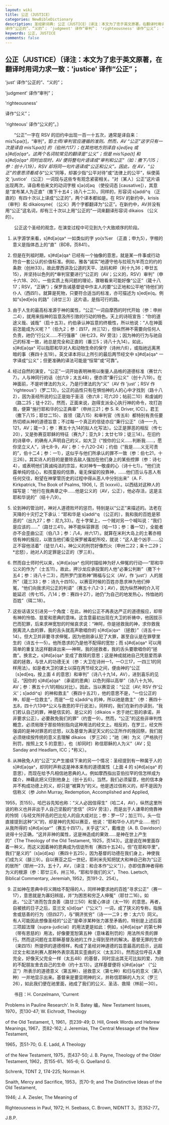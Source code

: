 ```yaml
---
layout: wiki
title: 公正（JUSTICE）
categories: NewBibleDictionary
description: 圣经新词典: 公正（JUSTICE）〔译注：本文为了忠于英文原著，在翻译时用词力求一致：'justice' 译作“公正”； 'just'
译作“公正的”、“义的”； 'judgment' 译作“审判”； 'righteousness' 译作“公义”； 'righteous' 译作“公义的”
keywords: 公正, JUSTICE
comments: false
---
```


## 公正（JUSTICE）〔译注：本文为了忠于英文原著，在翻译时用词力求一致：'justice' 译作“公正”；

'just' 译作“公正的”、“义的”；

'judgment' 译作“审判”；

'righteousness'

译作“公义”；

'righteous' 译作“公义的”。〕

　　“公正”一字在 RSV 的旧约中出现一百一十五次，通常是译自来：mis%pa{t]，“审判”，即*士师/审判官应遵循的准则。然而，AV “公正”这字只有一次是译自 mis%pa{t] 的（伯卅六17）；在其他地方则译自 s]ed[eq 或 s]#d[a{qa^。这两个名词较常见的翻译是“公义”；但是 mis%pa{t] 和 s]#d[a{qa^ 同时出现时，AV 便将整句片语译成“审判和公正”（如：撒下八15；参：创十八19），RSV 却将同一句片语译成“公正和公义”。因此，在 AV，“公正”的意思须看成与*“公义”同等，却甚少指“公平对待”或“法律上的公平”，纵使英文 'justice' （公正）一词现与这些专有观念紧密相关。“对〔某人〕公正”这片语出现两次，译自希伯来文的动词字根 s]a{d[aq （使役词态 [causative]），其意是“宣布某人为正直”（撒下十五4；诗八十二3）。同样的，形容词 s]addi^q （正直的）有四十次以上译成“公正的”，两个译本都如是。在 RSV 的新约中，krisis （审判）和 dikaiosyne{ （公义）两个字都翻译为“公正”。在新约中，AV并没有用“公正”这名词，却有三十次以上用“公正的”一词来翻译形容词 dikaios （公义的）。

　　公正这个圣经的观念，在演变过程中可见到九个大致顺序的阶段。

1. 从字源学来看，s]#d[a{qa^ 一如类似的字 yo{s%er （正直；申九5），字根的意义是指体态上的“直”（BDB，页841）。

2. 但是在列祖时期，s]#d[a{qa^ 已经有一个抽像的意思，就是某一件事或行动符合一套公认的价值标准。例如，雅各“诚实”地遵守他与拉班为羊而立的约的条款（创卅33）。故此摩西讲及公道的天平、法码和秤（利十九36；申廿五15），并坚持以色列的*审判官要进行“公正的（AV；公义的，RSV）审判”（申十六18、20）。一些实质上有问题的理论，骤眼看来可能好像“公正”（箴十八17；RSV，“正确”）；保罗告诫基督徒中作主人的要“公正地和公平地”待他们的仆人（西四1）。就算是死物，只要符合适当的标准，亦可描述为 s]ed[e{q。例如“s]ed[e{q 的路”（诗廿三3）这片语，是指可行的路。

3. 由于人生的最高标准源于神的属性，“公正”一词自摩西的时代开始（参：申卅二4），就用来指神的旨意及所引致的行动的特色。天上的诗班宣告：“你的道途义哉、诚哉”（启十五3）。约伯承认神旨意的终极性，所以他说：“人在神面前怎能成为义呢？”（伯九2；参：四17，卅三12），但纵然神不需要向任何人负责，祂仍“行公义……不行强暴”（卅七23，RV 旁注）；因为神的行为与祂自己的标准一致，祂总是完全和正直的（番三5；诗八十九14）。如此，s]#d[a{qa^ 可以指耶和华对人和动物生命的保守（诗卅六6），或指祂远离黑暗的事（赛四十五19）。英文译本将以上所引的最后两节经文中 s]#d[a{qa^ 一字译成“公义”；但更准确的译法可能是“恒常”或“可靠”。

4. 经过自然的演变，“公正”一词开始表明神用以衡量人品格的道德标准（赛廿六7）。人与神同行的话（创六9；太五48），便亦须“秉行公义”（创十八19）。在神面前，不是听律法的为义，乃是行律法的为“义”（AV 作 'just'；RSV 作 'righteous'）（罗二13）。公正的品性只有在惧怕神的人的心中才找到（路十八2），因为圣经所说的公正是始于圣洁（弥六8；可六20；帖前二10）和虔诚的（路二25；徒十22）。然而，正面来说，迦得支派全心执行神的命令，攻打迦南，便算“施行耶和华的公正典章”（申卅三21；参 S. R. Driver, ICC）。君王（撒下八15；耶廿二15）、首领（箴八15）和审判官（传五8）都特别有责任要热切顺从神的道德旨意；不过每一个真正的信徒亦应“秉行公正”（诗一一九121，AV；箴一3；参：赛五十九14的拟人化写法）。公正是罪恶的相反（传七20），又是弥赛亚耶稣的特征（赛九7；亚九9；太廿七19；徒三14）。在旧约的诗章中，的确有人声明自己的义，如大卫（“按你的公义……判断我……，愿你坚立义人”，诗七8-9，AV；参：十八20-24）；约伯（“我是……义无可责的”，伯十二4；参：一1），这似乎与他们所承认的罪不一致（参：伯七21，十三26）。其实诗人的目的是要除去敌人强加在他们身上的某些控罪（参：诗七4），或表明他们真诚纯洁的宗旨，和对神专一敬虔的心（诗十七1）。“他们流露单纯的信心，和孩童般的信靠，毫无保留的投靠神，……他们否认与恶人有任何交往，盼望在神掌管历史的过程中得从恶人中分别出来”（A. F. Kirkpatrick, The Book of Psalms, 1906, I，页 lxxxvii）。以西结对这种人的描写是：“他行在我典章之中……他是公义的（AV，公正），他必存活，这是主耶和华说的”（结十八9）。

5. 论到神的管治时，神对人道德败坏的惩罚，特别是以“公正”来描述的。法老在天降的十灾打之下承认：“耶和华是 s]addi^q 〔公正的〕，我和我的百姓是邪恶的”（出九27；参：尼九33）。在十字架上，一个贼对另一个喊叫说：“我们是应该的……”（路廿三41）。神不能纵容罪恶（哈一13；参：番一12），全能者亦不会歪曲公正（伯八3；参：八4，卅六17）。就算在米利大岛上的土著亦相信有神的报应，以致当他们看见保罗被毒蛇所咬，就说：“这人是个凶手……公正不容他活着”（徒廿八4）。神公义的刑罚好像烈火（申卅二22；来十二29；*忿怒），祂对人的定罪是公正的（罗三8）。

6. 然而自士师时代以来，s]#d[a{qa^ 也同时描绘神为好人伸冤的行动──“耶和华公义的作为”（士五11）。故此，押沙龙应承投案的人他“必秉公判断”（撒下十五4；参：诗八十二3），而所罗门宣称神“赐福与公义（AV，作 'just'）人的居所”（箴三33；参：诗九十四15）。以赛亚时候的百姓亦恳求神为他们伸冤，“他们向我求问公正的判语”（赛五十八2-3；AV），因为纵然神的介入可能延迟（传七15，八14；参：赛四十27），祂仍“为自己的地发热心，怜恤祂的百姓”（珥二18）。

7. 这些话语又引进另一个角度：在此，神的公正不再表达严正的道德报应，却带有神的怜恤、慈爱和恩典的意味。这含意最初出现在大卫的祈祷中，他因拔示巴而犯罪，后来求神宽恕的时候哀求说：“神阿，你是拯救我的神，求你救我脱离流人血的罪，我的舌头就高声歌唱你的 s]#d[a{qa^ 〔拯救〕”（诗五十一14）。但大卫并非要寻求伸冤，因为他刚承认犯了大罪，甚至自认是在罪孽里生的（诗五十一5）。他所恳求的乃是他不配得的宽恕；而 s]#d[a{qa^ 可以用简单的重复法这样翻译出来──神啊，我的拯救者，我的舌头要歌唱你的“拯救”。换言之，s]#d[a{qa^ 变成了救赎的意思；这是神成就祂自己凭慈爱而承诺的拯救，与世人的功德无关（参：大卫在诗卅一1，一○三17，一四三1的同样用法）。如是者大卫的谋士以探在两节经文之间，便由神的“公正〔s]ed[eq，按上面 4 的意思〕和审判”（诗八十九14，AV），进到喜乐的见证，“因你的 s]#d[a{qa^ 〔承诺的恩典〕以色列得以高举”（诗八十九16，AV；参：赛五十六1的相似对比）。因此，当以赛亚说：“公正（AV; RSV 作‘公义’；s]addi^q）的神和救主”（赛四十五21），他的意思不是，“一位公正的神，却是一位救主”，而是“一位 s]addi^q 的神，所以祂是救主”（参：赛四十五8，四十六13中*公义与救恩的平行说法）。同样的，我们在新约亦读到，“我们若认自己的罪，神是信实的、是公义的〔dikaios = 忠于祂仁慈的承诺，并非要求公正〕，必要赦免我们的罪”（约壹一9）。然而，“公正”的这些非审判性概念，必须局限于那些特别指向这种用法的经文上。相反的，在罗三，经文所强调的是神对罪恶的忿怒，以及基督为满足天父的公正所作的挽回祭，我们就必须继续按传统的意义去理解 dikaios （罗三26）；“祂〔神〕为义〔严格执行刑罚，按照上文 5 的意思〕，也〔却同时〕称信耶稣的人为义”（AV；见 Sanday and Headlam, ICC；*称义）。

8. 从神赦免人的“公正”又产生接续下来的另一个情况：圣经提到有一种属于人的 s]#d[a{qa^，却同时声称这是神本来有的道德属性（上面 4 的 s]#d[a{qa^ 的意思），而现在给予凡相信祂恩典的人。例如摩西指出亚伯拉罕的信怎样成为媒介，神藉此把义归到他身上（创十五6）。当然，我们必须留意，他的信本身并不构成功德上的义，却只是“被算为”的义。他是透过信称义的，却不是因为信称义（参 John Murray, Redemption, Accomplished and Applied,

1955，页155）。哈巴谷先知也称：“义人必因信得生”（哈二4，AV），纵然这里所说的称义也并非出于人自己坚毅的“忠信”（RSV 旁注），而是出于人谦卑的倚靠神的怜悯（与经文所抨击的巴比伦人的自大成对比；参：罗一17；加三11）。头一位直接提到这种“义”的，却是神的先知以赛亚，他说：“耶和华仆人的产业……他们从我所得的 s]#d[a{qa^”（赛五十四17）。关乎这“义”，戴维逊（A. B. Davidson）说得十分正确，“这并非神的属性，这是神造成的果效……是神在世上产生的”（The Theology of the Old Testament, 1925，页143）。这是说在神里面存着一种义，而这义因着神的恩典成为信徒所有（赛四十五24）。但“在耶和华里”，我们“是义的”（s]a{d[aq）（赛四十五25），因为基督的功德在我们身上，神使我们成为义（腓三9）。自以赛亚之后一世纪，耶利米先知把犹大和神自己称为“公正的居所”（耶卅一23，五十7，AV，〔译注：和合本作“公义”〕），亦即信靠神者得称为义的根源（参：耶廿三6，卅三16，“耶和华我们的义”，Theo. Laetsch, Biblical Commentary, Jeremiah, 1952，页191-2、254）。

9. 正如神在恩典中将义赐给不配得的人，同样神要求祂的百姓“寻求公正”（赛一17），意思就是为寡妇辨屈，并“为困苦和穷乏人伸冤”（耶廿二16）。如此，“公正”进而包含良善（路廿三50）和爱心体谅（太一19）的意思。再者，自被掳的日子之后，亚兰文 s]id[qa^（“公义”）一词，成了狭义的专称，指施舍或慈善的行为（但四27），与“赒济贫穷”（诗一一二9；参：太六1）同义。有人可能因此想像圣经的“公正”是牵涉某种张力甚至矛盾的，特别是上述后面三项超法理（supra-judicial）的用法更是如此：例如，s]#d[a{qa^ 的第七种（带有恩慈的）用法，好像要宽恕第五种（意味着刑罚的）用法所斥责的罪行。然而这问题在主耶稣基督及祂的工作上得到至终的解决。基督无罪的生命（来四15）所提供的道德榜样，构成了圣经对神道德的旨意最高的启示，远超过文士和法利赛人那种外表崇高其实歪曲的义（太五20）。然而这位呼召人要完全，好像天父完全一样（太五48）的基督，同时显出其无可比拟的爱，为祂的不配朋友舍去自己的生命（约十五13）。这样基督便将 s]#d[a{qa^ （“公正”）所表示的道德意义（第五种）、拯救意义（第七种）和归与的意义（第八种）一并地显示出来。基督来是要显明神的义，并称信耶稣的人为义（罗三26），如此我们便在祂里面，祂成了我们的公义、圣洁、救赎（林前一30）。

　　书目：H. Conzelmann, 'Current

Problems in Pauline Research'. In R. Batey 编，New Testament Issues, 1970，页130-47; W. Eichrodt, Theology

of the Old Testament, 1, 1961，页239-49; D. Hill, Greek Words and Hebrew Meanings, 1967，页82-162; J. Jeremias, The Central Message of the New Testament,

1965，页51-70; G. E. Ladd, A Theology

of the New Testament, 1975，页437-50; J. B. Payne, Theology of the Older Testament, 1962，页155-61、165-6; G. Quelland G.

Schrenk, TDNT 2, 174-225; Norman H.

Snaith, Mercy and Sacrifice, 1953，页70-9; and The Distinctive Ideas of the Old Testament,

1946; J. A. Ziesler, The Meaning of

Righteousness in Paul, 1972; H. Seebass, C. Brown, NIDNTT 3，页352-77。

J.B.P.








